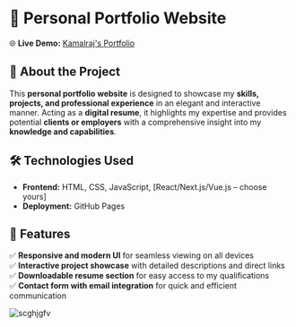 # 🚀 Personal Portfolio Website  

🌐 **Live Demo:** [Kamalraj's Portfolio](https://kamalraj-s.github.io/Kamalraj-s-portfolio/)  

## 📌 About the Project  
This **personal portfolio website** is designed to showcase my **skills, projects, and professional experience** in an elegant and interactive manner. Acting as a **digital resume**, it highlights my expertise and provides potential **clients or employers** with a comprehensive insight into my **knowledge and capabilities**.  

## 🛠️ Technologies Used  
- **Frontend:** HTML, CSS, JavaScript, [React/Next.js/Vue.js – choose yours]  
- **Deployment:** GitHub Pages  

## 🎯 Features  
✅ **Responsive and modern UI** for seamless viewing on all devices  
✅ **Interactive project showcase** with detailed descriptions and direct links  
✅ **Downloadable resume section** for easy access to my qualifications  
✅ **Contact form with email integration** for quick and efficient communication  


![scghjgfv](https://github.com/user-attachments/assets/26853efd-df35-4835-9fe9-dd059455b7b0)
